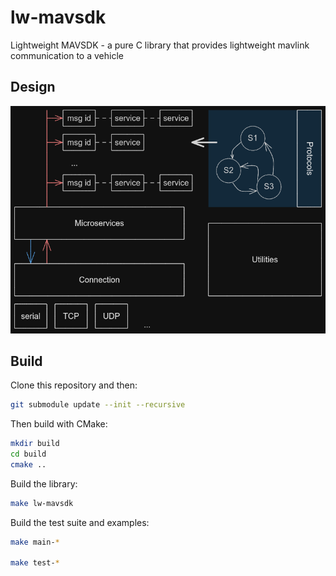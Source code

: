 # lw-mavsdk
Lightweight MAVSDK - a pure C library that provides lightweight mavlink communication to a vehicle

## Design

![Design](docs/design.png)

## Build

Clone this repository and then:

```sh
git submodule update --init --recursive
```

Then build with CMake:

```sh
mkdir build
cd build
cmake ..
```

Build the library:

```sh
make lw-mavsdk
```

Build the test suite and examples:

```sh
make main-*

make test-*
```
